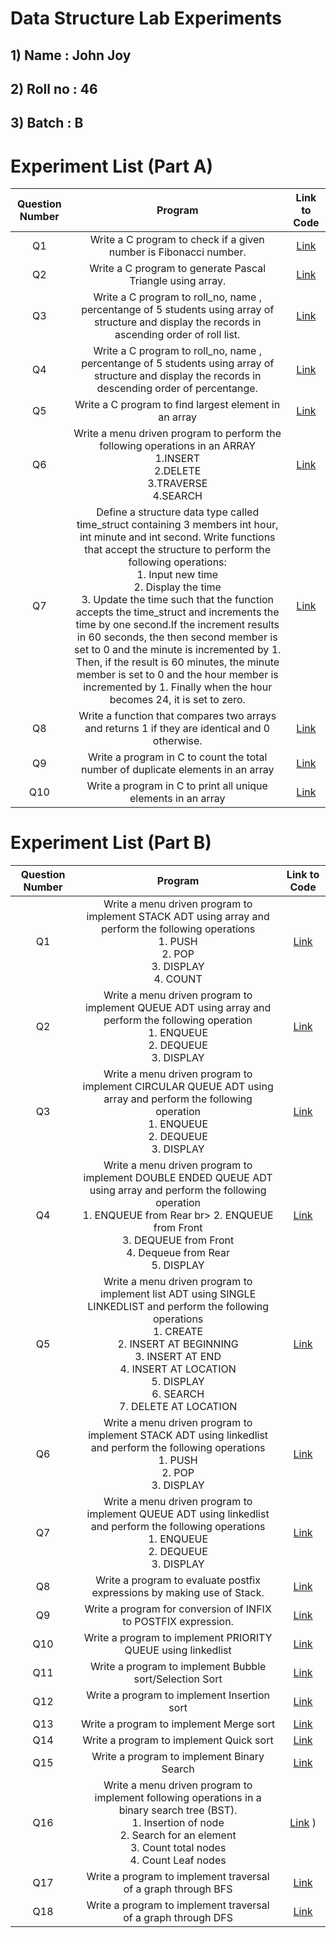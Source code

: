 # Data Structure Lab Experiments
## 1) Name : John Joy
## 2) Roll no : 46
## 3) Batch : B

# Experiment List (Part A)
| Question Number | Program |  Link to Code |
|:--------:|:--------:|:--------:|
| Q1   | Write a C program to check if a given number is Fibonacci number.   | [Link](46John1.c) |
| Q2   | Write a C program to generate Pascal Triangle using array.   | [Link](46john2.c) |
| Q3   | Write a C program to roll_no, name , percentange of 5 students using array of structure and display the records in ascending order of roll list.   |  [Link](46John3.c)  |
| Q4   |  Write a C program to roll_no, name , percentange of 5 students using array of structure and display the records in descending order of percentange.   | [Link](46John4.c)   |
| Q5   | Write a C program to find largest element in an array  | [Link](46John5.c)   |
| Q6   | Write a menu driven program to perform the following operations in an ARRAY </br> 1.INSERT </br> 2.DELETE </br> 3.TRAVERSE </br> 4.SEARCH </br> | [Link](https://github.com/OldResolution/DSA_programs/blob/662f9be537ab5622a9b2b1091bb5ad2369e648f6/Savin52_06.c)   |
| Q7   |  Define a structure data type called time_struct containing 3 members int hour, int minute and int second. Write functions that accept the structure to perform the following operations:</br>1. Input new time</br>2. Display the time</br>3. Update the time such that the function accepts the time_struct and increments the time by one second.If the increment results in 60 seconds, the then second member is set to 0 and the minute is incremented by 1. Then, if the result is 60 minutes, the minute member is set to 0 and the hour member is incremented by 1. Finally when the hour becomes 24, it is set to zero.   | [Link](46john7.c)  |
| Q8   | Write a function that compares two arrays and returns 1 if they are identical and 0 otherwise.   | [Link](46John8.c)   |
| Q9   | Write a program in C to count the total number of duplicate elements in an array   | [Link](46John9.c)  |
| Q10   | Write a program in C to print all unique elements in an array  | [Link](46John10.c)  |

# Experiment List (Part B)
| Question Number | Program |  Link to Code |
|:--------:|:--------:|:--------:|
| Q1   | Write a menu driven program to implement STACK ADT using array and perform the following operations</br> 1. PUSH</br>2. POP</br>3. DISPLAY</br>4. COUNT   | [Link](46John11.c) |
| Q2   |  Write a menu driven program to implement QUEUE ADT using array and perform the following operation </br>1. ENQUEUE </br> 2. DEQUEUE </br> 3. DISPLAY  | [Link](46John12.c) |
| Q3   |  Write a menu driven program to implement CIRCULAR QUEUE ADT using array and perform the following operation </br> 1. ENQUEUE </br> 2. DEQUEUE </br> 3. DISPLAY |[Link](46John13.c)  |
| Q4   | Write a menu driven program to implement DOUBLE ENDED QUEUE ADT using array and perform the following operation </br> 1. ENQUEUE from Rear br> 2. ENQUEUE from Front </br> 3. DEQUEUE from Front </br> 4. Dequeue from Rear</br> 5. DISPLAY   |  [Link](46John14.c)   |
| Q5   | Write a menu driven program to implement list ADT using SINGLE LINKEDLIST and perform the following operations </br> 1. CREATE </br> 2. INSERT AT BEGINNING </br> 3. INSERT AT END</br>4. INSERT AT LOCATION</br> 5. DISPLAY</br>6. SEARCH</br>7. DELETE AT LOCATION   | [Link](46John15.c)  |
| Q6   | Write a menu driven program to implement STACK ADT using linkedlist and perform the following operations</br>1. PUSH</br>2. POP</br>3. DISPLAY   |  [Link](46John16.c)   |
| Q7   | Write a menu driven program to implement QUEUE ADT using linkedlist and perform the following operations</br>1. ENQUEUE </br>2. DEQUEUE </br> 3. DISPLAY   |  [Link](46John17.c) |
| Q8   | Write a program to evaluate postfix expressions by making use of Stack.   |  [Link](46John18.c)  |
| Q9   | Write a program for conversion of INFIX to POSTFIX expression.  |  [Link](46John19.c)  |
| Q10   | Write a program to implement PRIORITY QUEUE using linkedlist   | [Link](46John20.c)  |
| Q11   | Write a program to implement Bubble sort/Selection Sort   | [Link](46John21.c) |
| Q12   | Write a program to implement Insertion sort   | [Link](46John22.c) |
| Q13   | Write a program to implement Merge sort   | [Link](46John23.c)  |
| Q14   | Write a program to implement Quick sort   | [Link](46John24.c) |
| Q15   | Write a program to implement Binary Search   | [Link](46John25.c) |
| Q16   | Write a menu driven program to implement following operations in a binary search tree (BST).</br>1. Insertion of node</br>2. Search for an element </br>3. Count total nodes </br>4. Count Leaf nodes </br>| [Link](46John26.c) )  |
| Q17   | Write a program to implement traversal of a graph through BFS   | [Link](46John27.c)   |
| Q18   | Write a program to implement traversal of a graph through DFS  | [Link](46John28.c) |(https://github.com/OldResolution/DSA_programs/blob/662f9be537ab5622a9b2b1091bb5ad2369e648f6/Savin52_28.c)  |
